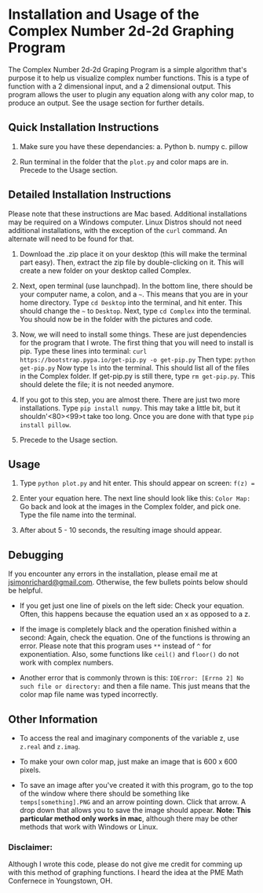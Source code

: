 # Installation and Usage of the Complex Number 2d-2d Graphing Program
The Complex Number 2d-2d Graping Program is a simple algorithm that's purpose it to help us visualize complex number functions.  This is a type of function with a 2 dimensional input, and a 2 dimensional output.  This program allows the user to plugin any equation along with any color map, to produce an output.  See the usage section for further details.

## Quick Installation Instructions

1. Make sure you have these dependancies: 
a. Python
b. numpy
c. pillow

2. Run terminal in the folder that the ` plot.py ` and color maps are in.  Precede to the Usage section.

## Detailed Installation Instructions

Please note that these instructions are Mac based.  Additional installations may be required on a Windows computer.  Linux Distros should not need additional installations, with the exception of the ` curl ` command.  An alternate will need to be found for that.

1. Download the .zip place it on your desktop (this will make the terminal part easy). Then, extract the zip file by double-clicking on it. This will create a new folder on your desktop called Complex.

2. Next, open terminal (use launchpad). In the bottom line, there should be your computer name, a colon, and a ` ~ `. This means that you are in your home directory. Type ` cd Desktop ` into the terminal, and hit enter. This should change the ` ~ ` to ` Desktop `. Next, type ` cd Complex ` into the terminal. You should now be in the folder with the pictures and code.

3. Now, we will need to install some things. These are just dependencies for the program that I wrote. The first thing that you will need to install is pip. Type these lines into terminal:
` curl https://bootstrap.pypa.io/get-pip.py -o get-pip.py `
Then type:
` python get-pip.py `
Now type ` ls ` into the terminal. This should list all of the files in the Complex folder. If get-pip.py is still there, type ` rm get-pip.py `. This should delete the file; it is not needed anymore.

4. If you got to this step, you are almost there. There are just two more installations. Type ` pip install numpy `. This may take a little bit, but it shouldn'<80><99>t take too long. Once you are done with that type ` pip install pillow `.

5. Precede to the Usage section.

## Usage

1. Type ` python plot.py ` and hit enter. This should appear on screen:
` f(z) =  `

2. Enter your equation here. The next line should look like this:
` Color Map:  `
Go back and look at the images in the Complex folder, and pick one. Type the file name into the terminal.

3. After about 5 - 10 seconds, the resulting image should appear.

## Debugging

If you encounter any errors in the installation, please email me at <jsimonrichard@gmail.com>. Otherwise, the few bullets points below should be helpful.

* If you get just one line of pixels on the left side: Check your equation. Often, this happens because the equation used an x as opposed to a z.

* If the image is completely black and the operation finished within a second: Again, check the equation. One of the functions is throwing an error. Please note that this program uses ` ** ` instead of ` ^ ` for exponentiation. Also, some functions like ` ceil() ` and ` floor() ` do not work with complex numbers.

* Another error that is commonly thrown is this:
` IOError: [Errno 2] No such file or directory: ` and then a file name.
This just means that the color map file name was typed incorrectly.

## Other Information

* To access the real and imaginary components of the variable z, use ` z.real ` and ` z.imag `.

* To make your own color map, just make an image that is 600 x 600 pixels.

* To save an image after you've created it with this program, go to the top of the window where there should be something like ` temps[something].PNG ` and an arrow pointing down. Click that arrow. A drop down that allows you to save the image should appear.
**Note:  This particular method only works in mac**, although there may be other methods that work with Windows or Linux.

### Disclaimer:
Although I wrote this code, please do not give me credit for comming up with this method of graphing functions.  I heard the idea at the PME Math Confernece in Youngstown, OH.